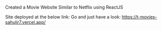 
Created a Movie Website Similar to Netflix using ReactJS

Site deployed at the below link: Go and just have a look:
https://t-movies-sahuljr7.vercel.app/

